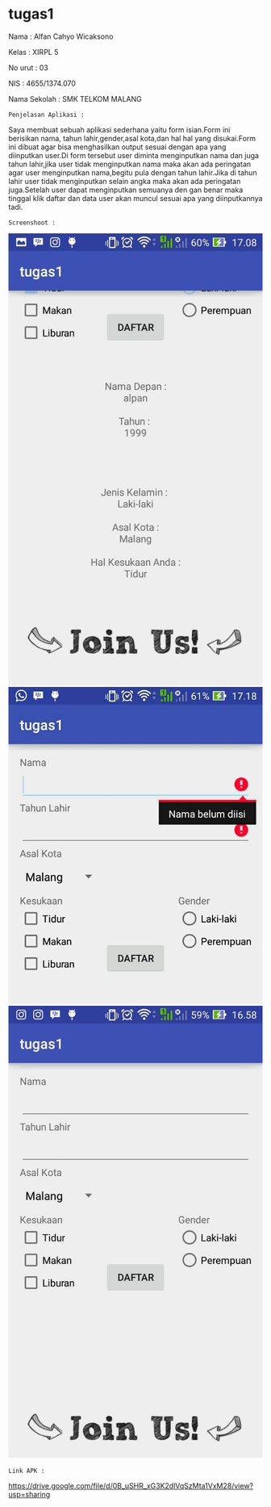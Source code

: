 # tugas1
Nama : Alfan Cahyo Wicaksono

Kelas : XIRPL 5

No urut : 03

NIS : 4655/1374.070

Nama Sekolah : SMK TELKOM MALANG

    Penjelasan Aplikasi : 
  Saya membuat sebuah aplikasi sederhana yaitu form isian.Form ini berisikan nama,
tahun lahir,gender,asal kota,dan hal hal yang disukai.Form ini dibuat agar bisa menghasilkan
output sesuai dengan apa yang diinputkan user.Di form tersebut user diminta menginputkan
nama dan juga tahun lahir,jika user tidak menginputkan nama maka akan ada peringatan agar user
menginputkan nama,begitu pula dengan tahun lahir.Jika di tahun lahir user tidak menginputkan selain angka
maka akan ada peringatan juga.Setelah user dapat menginputkan semuanya den gan benar maka tinggal klik daftar
dan data user akan muncul sesuai apa yang diinputkannya tadi.



    Screenshoot : 
![Pertama](https://github.com/Alfan11/tugas1/blob/master/Screenshot_2016-09-10-17-08-36.jpg)
![Kedua](https://github.com/Alfan11/tugas1/blob/master/Screenshot_2016-09-10-17-18-33_1.jpg)
![Ketiga](https://github.com/Alfan11/tugas1/blob/master/WhatsApp%20Image%202016-09-10%20at%2017.00.21.jpeg)

    Link APK :

https://drive.google.com/file/d/0B_uSHR_xG3K2dlVqSzMta1VxM28/view?usp=sharing

